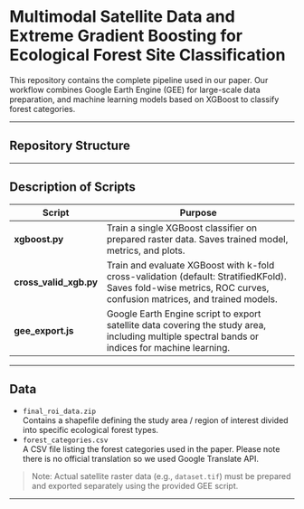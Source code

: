 # Multimodal Satellite Data and Extreme Gradient Boosting for Ecological Forest Site Classification

This repository contains the complete pipeline used in our paper. Our workflow combines Google Earth Engine (GEE) for large-scale data preparation, and machine learning models based on XGBoost to classify forest categories.

---

## Repository Structure

---

## Description of Scripts

| Script | Purpose |
|-------|--------|
| **xgboost.py** | Train a single XGBoost classifier on prepared raster data. Saves trained model, metrics, and plots. |
| **cross_valid_xgb.py** | Train and evaluate XGBoost with k-fold cross-validation (default: StratifiedKFold). Saves fold-wise metrics, ROC curves, confusion matrices, and trained models. |
| **gee_export.js** | Google Earth Engine script to export satellite data covering the study area, including multiple spectral bands or indices for machine learning. |

---

##  Data

- `final_roi_data.zip`  
  Contains a shapefile defining the study area / region of interest divided into specific ecological forest types.
- `forest_categories.csv`  
  A CSV file listing the forest categories used in the paper. Please note there is no official translation so we used Google Translate API.

> Note: Actual satellite raster data (e.g., `dataset.tif`) must be prepared and exported separately using the provided GEE script.

---
